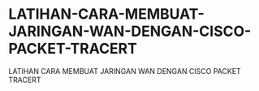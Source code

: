 # LATIHAN-CARA-MEMBUAT-JARINGAN-WAN-DENGAN-CISCO-PACKET-TRACERT
LATIHAN CARA MEMBUAT JARINGAN WAN DENGAN CISCO PACKET TRACERT
